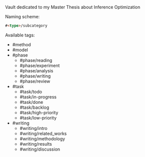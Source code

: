 Vault dedicated to my Master Thesis about Inference Optimization

Naming scheme: 

````html
#<type>/subcategory
````
Available tags: 
- #method 
- #model 
- #phase 
	- #phase/reading
	- #phase/experiment
    - #phase/analysis
    - #phase/writing
    - #phase/review
- #task 
	- #task/todo
	- #task/in-progress
	- #task/done
	- #task/backlog
	- #task/high-priority
	- #task/low-priority
- #writing 
	- #writing/intro
	- #writing/related_works
	- #writing/methodology
	- #writing/results
	- #writing/discussion
